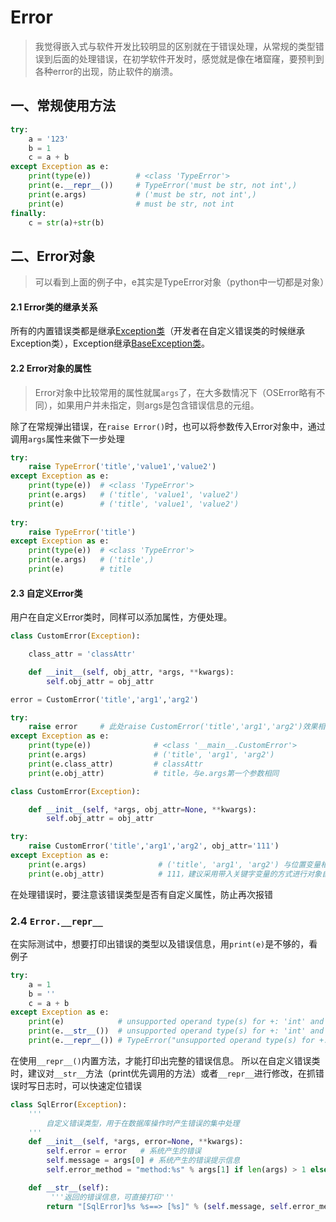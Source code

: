 # Error

>我觉得嵌入式与软件开发比较明显的区别就在于错误处理，从常规的类型错误到后面的处理错误，在初学软件开发时，感觉就是像在堵窟窿，要预判到各种error的出现，防止软件的崩溃。

## 一、常规使用方法

```python
try:
    a = '123'
    b = 1
    c = a + b
except Exception as e:
    print(type(e))			# <class 'TypeError'>
    print(e.__repr__())		# TypeError('must be str, not int',)
    print(e.args)			# ('must be str, not int',)
    print(e)              	# must be str, not int
finally:
    c = str(a)+str(b)
```

## 二、Error对象

>可以看到上面的例子中，e其实是TypeError对象（python中一切都是对象）

#### 2.1 Error类的继承关系

所有的内置错误类都是继承[Exception类](https://docs.python.org/3.6/library/exceptions.html#Exception)（开发者在自定义错误类的时候继承Exception类），Exception继承[BaseException类](https://docs.python.org/3.6/library/exceptions.html#BaseException)。

#### 2.2 Error对象的属性

>Error对象中比较常用的属性就属`args`了，在大多数情况下（OSError略有不同），如果用户并未指定，则args是包含错误信息的元组。

除了在常规弹出错误，在`raise Error()`时，也可以将参数传入Error对象中，通过调用`args`属性来做下一步处理

```python
try:
    raise TypeError('title','value1','value2')
except Exception as e:
    print(type(e))	# <class 'TypeError'>
    print(e.args)	# ('title', 'value1', 'value2')
    print(e)  		# ('title', 'value1', 'value2')
    
try:
    raise TypeError('title')
except Exception as e:
    print(type(e))	# <class 'TypeError'>
    print(e.args)	# ('title',)
    print(e)   		# title
```

#### 2.3 自定义Error类

用户在自定义Error类时，同样可以添加属性，方便处理。

```python
class CustomError(Exception):

    class_attr = 'classAttr'

    def __init__(self, obj_attr, *args, **kwargs):
        self.obj_attr = obj_attr

error = CustomError('title','arg1','arg2')

try:
    raise error		# 此处raise CustomError('title','arg1','arg2')效果相同
except Exception as e:
    print(type(e))   			# <class '__main__.CustomError'>
    print(e.args)				# ('title', 'arg1', 'arg2')
    print(e.class_attr)			# classAttr
    print(e.obj_attr)			# title，与e.args第一个参数相同
```

```python
class CustomError(Exception):

    def __init__(self, *args, obj_attr=None, **kwargs):
        self.obj_attr = obj_attr

try:
    raise CustomError('title','arg1','arg2', obj_attr='111')
except Exception as e:
    print(e.args)                # ('title', 'arg1', 'arg2') 与位置变量相同
    print(e.obj_attr)            # 111，建议采用带入关键字变量的方式进行对象自定义属性初始化

```

在处理错误时，要注意该错误类型是否有自定义属性，防止再次报错

### 2.4 `Error.__repr__`

在实际测试中，想要打印出错误的类型以及错误信息，用`print(e)`是不够的，看例子

```python
try:
    a = 1
    b = ''
    c = a + b
except Exception as e:
    print(e)            # unsupported operand type(s) for +: 'int' and 'str'
    print(e.__str__())  # unsupported operand type(s) for +: 'int' and 'str'
    print(e.__repr__()) # TypeError("unsupported operand type(s) for +: 'int' and 'str'",)
```
在使用`__repr__()`内置方法，才能打印出完整的错误信息。
所以在自定义错误类时，建议对`__str__`方法（print优先调用的方法）或者`__repr__`进行修改，在抓错误时写日志时，可以快速定位错误

```python
class SqlError(Exception):
    '''
        自定义错误类型，用于在数据库操作时产生错误的集中处理
    '''
    def __init__(self, *args, error=None, **kwargs):
        self.error = error	 # 系统产生的错误
        self.message = args[0] # 系统产生的错误提示信息
        self.error_method = "method:%s" % args[1] if len(args) > 1 else ""

    def __str__(self):
    	 '''返回的错误信息，可直接打印'''
        return "[SqlError]%s %s==> [%s]" % (self.message, self.error_method, self.error.__repr__())
```
